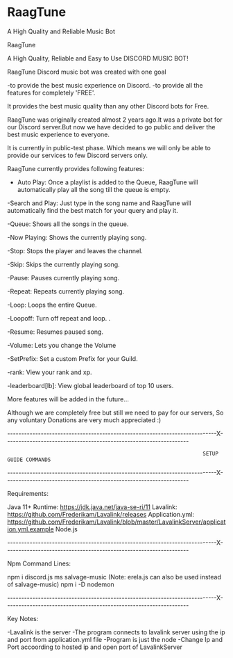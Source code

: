 # RaagTune

A High Quality and Reliable Music Bot

RaagTune 

A High Quality, Reliable and Easy to Use DISCORD MUSIC BOT!


RaagTune Discord music bot was created with one goal

 -to provide the best music experience on Discord.
 -to provide all the features for completely 'FREE'.

It provides the best music quality than any other Discord bots for Free.


RaagTune was originally created almost 2 years ago.It was a private bot for our Discord server.But now we have decided to go public and deliver the best music experience to everyone.

It is currently in public-test phase. Which means we will only be able to provide our services to few Discord servers only.

RaagTune currently provides following features:

- Auto Play: Once a playlist is added to the Queue, RaagTune will automatically play all the song till the queue is empty.

-Search and Play: Just type in the song name and RaagTune will automatically find the best match for your query and play it.

-Queue: Shows all the songs in the queue.

-Now Playing: Shows the currently playing song.

-Stop: Stops the player and leaves the channel.

-Skip: Skips the currently playing song.

-Pause: Pauses currently playing song.

-Repeat: Repeats currently playing song.

-Loop: Loops the entire Queue.

-Loopoff: Turn off repeat and loop. .

-Resume: Resumes paused song.

-Volume: Lets you change the Volume

-SetPrefix: Set a custom Prefix for your Guild.

-rank: View your rank and xp.

-leaderboard[lb]: View global leaderboard of top 10 users.

More features will be added in the future...

Although we are completely free but still we need to pay for our servers, So any voluntary Donations are very much appreciated :)

---------------------------------------------------------------------------X------------------------------------------------------------------

                                                                   SETUP GUIDE COMMANDS

---------------------------------------------------------------------------X------------------------------------------------------------------

Requirements:

Java 11+ Runtime: https://jdk.java.net/java-se-ri/11
Lavalink: https://github.com/Frederikam/Lavalink/releases
Application.yml: https://github.com/Frederikam/Lavalink/blob/master/LavalinkServer/application.yml.example
Node.js

---------------------------------------------------------------------------X------------------------------------------------------------------

Npm Command Lines:

npm i discord.js ms salvage-music (Note: erela.js can also be used instead of salvage-music)
npm i -D nodemon

---------------------------------------------------------------------------X------------------------------------------------------------------

Key Notes:

-Lavalink is the server 
-The program connects to lavalink server using the ip and port from application.yml file
-Program is just the node 
-Change Ip and Port accoording to hosted ip and open port of LavalinkServer






